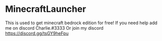 # MinecraftLauncher
 This is used to get minecraft bedrock edition for free!
If you need help add me on discord Charlie.#3333 Or join my discord https://discord.gg/tsGY9heFpu

